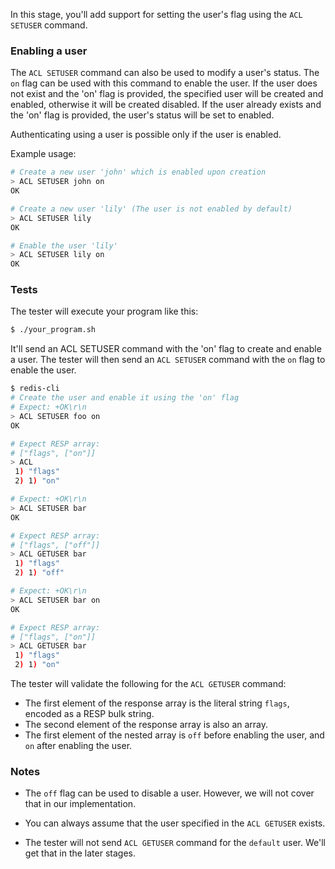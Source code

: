 In this stage, you'll add support for setting the user's flag using the `ACL SETUSER` command.

### Enabling a user

The `ACL SETUSER` command can also be used to modify a user's status. The `on` flag can be used with this command to enable the user. If the user does not exist and the 'on' flag is provided, the specified user will be created and enabled, otherwise it will be created disabled. If the user already exists and the 'on' flag is provided, the user's status will be set to enabled.

Authenticating using a user is possible only if the user is enabled.

Example usage:

```bash
# Create a new user 'john' which is enabled upon creation
> ACL SETUSER john on
OK

# Create a new user 'lily' (The user is not enabled by default)
> ACL SETUSER lily
OK

# Enable the user 'lily'
> ACL SETUSER lily on
OK
```

### Tests

The tester will execute your program like this:

```bash
$ ./your_program.sh
```

It'll send an ACL SETUSER command with the 'on' flag to create and enable a user. The tester will then send an `ACL SETUSER` command with the `on` flag to enable the user.

```bash
$ redis-cli
# Create the user and enable it using the 'on' flag
# Expect: +OK\r\n
> ACL SETUSER foo on
OK

# Expect RESP array:
# ["flags", ["on"]]
> ACL 
 1) "flags"
 2) 1) "on"

# Expect: +OK\r\n
> ACL SETUSER bar
OK

# Expect RESP array:
# ["flags", ["off"]]
> ACL GETUSER bar
 1) "flags"
 2) 1) "off"

# Expect: +OK\r\n
> ACL SETUSER bar on
OK

# Expect RESP array:
# ["flags", ["on"]]
> ACL GETUSER bar
 1) "flags"
 2) 1) "on"
```

The tester will validate the following for the `ACL GETUSER` command:

- The first element of the response array is the literal string `flags`, encoded as a RESP bulk string.
- The second element of the response array is also an array.
- The first element of the nested array is `off` before enabling the user, and `on` after enabling the user.

### Notes

- The `off` flag can be used to disable a user. However, we will not cover that in our implementation.

- You can always assume that the user specified in the `ACL GETUSER` exists.

- The tester will not send `ACL GETUSER` command for the `default` user. We'll get that in the later stages.
